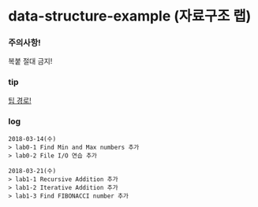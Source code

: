 # data-structure-example (자료구조 랩)
### 주의사항!
복붙 절대 금지!
### tip
[팁 경로!](https://github.com/zaeval/data-structure-example/tree/master/help%20guide)

### log
```
2018-03-14(수)
> lab0-1 Find Min and Max numbers 추가
> lab0-2 File I/O 연습 추가

2018-03-21(수)
> lab1-1 Recursive Addition 추가
> lab1-2 Iterative Addition 추가
> lab1-3 Find FIBONACCI number 추가
```
